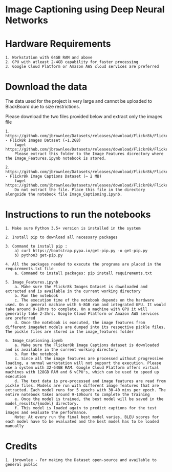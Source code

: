 # Image Captioning using Deep Neural Networks

# Hardware Requirements

	1. Workstation with 64GB RAM and above
	2. GPU with atleast 2-4GB capability for faster processing
	3. Google Cloud Platform or Amazon AWS cloud services are preferred

# Download the data

The data used for the project is very large and cannot be uploaded to BlackBoard due to size restrictions.

Please download the two files provided below and extract only the images file

	1. https://github.com/jbrownlee/Datasets/releases/download/Flickr8k/Flickr8k_Dataset.zip - Flick8k Images Dataset (~1.2GB)
		(wget https://github.com/jbrownlee/Datasets/releases/download/Flickr8k/Flickr8k_Dataset.zip)
		Please extract this folder to the Image Features dicrectory where the Image_Features.ipynb notebook is stored.

	2. https://github.com/jbrownlee/Datasets/releases/download/Flickr8k/Flickr8k_text.zip - Flickr8k Image Captions Dataset (~ 2 MB)
		(wget https://github.com/jbrownlee/Datasets/releases/download/Flickr8k/Flickr8k_text.zip)
		Do not extract the file. Place this file in the directory alongside the notebook file Image_Captioning.ipynb.

# Instructions to run the notebooks

	1. Make sure Python 3.5+ version is installed in the system

	2. Install pip to download all necessary packages

	3. Command to install pip : 
		a) curl https://bootstrap.pypa.io/get-pip.py -o get-pip.py 
		b) python3 get-pip.py

	4. All the packages needed to execute the programs are placed in the requirements.txt file
		a. Command to install packages: pip install requirements.txt

	5. Image_Features.ipynb
		a. Make sure the Flickr8k Images Dataset is downloaded and extracted and is available in the current working directory
		b. Run the notebook
		c. The execution time of the notebook depends on the hardware used. On a general machine with 6-8GB ram and integrated GPU. It would take around 9-10hrs to complete. On a machine with GPU it will generally take 2-3hrs. Google Cloud Platform or Amazon AWS services are preferred
		d. Once the notebook is executed, the image features from different imageNet models are dumped into its respective pickle files. The pickle files are stored in the image_features folder

	6. Image_Captioning.ipynb
		a. Make sure the Flicker8k Image Captions dataset is downloaded and is available in the current working directory
		b. Run the notebook
		c. Since all the image features are processed without progressive loading, a normal workstation will not support the execution. Please use a system with 32-64GB RAM. Google Cloud Platform offers virtual machines with 128GB RAM and 6 vCPU's, which can be used to speed up execution
		d. The text data is pre-processed and image features are read from pickle files. Models are run with different image features that are extracted. Each model runs for 5 epochs with 30-40 mins per epoch. The entire notebook takes around 9-10hours to complete the training
		e. Once the model is trained, the best model will be saved in the model_results/{model} directory.
		f. This model is loaded again to predict captions for the test images and evaluate the performance.
		Note: At every run the final best model varies, BLEU scores for each model have to be evaluated and the best model has to be loaded manually

# Credits

	1. jbrownlee - For making the Dataset open-source and available to general public

